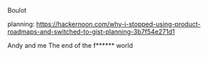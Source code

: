 Boulot

planning: https://hackernoon.com/why-i-stopped-using-product-roadmaps-and-switched-to-gist-planning-3b7f54e271d1

Andy and me
The end of the f****** world